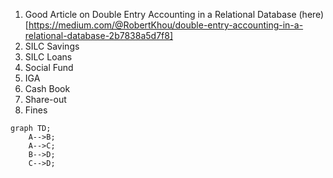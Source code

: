 1. Good Article on Double Entry Accounting in a Relational Database (here)[https://medium.com/@RobertKhou/double-entry-accounting-in-a-relational-database-2b7838a5d7f8]
2. SILC Savings
3. SILC Loans
4. Social Fund
5. IGA
6. Cash Book
7. Share-out
8. Fines
```mermaid
graph TD;
    A-->B;
    A-->C;
    B-->D;
    C-->D;
```